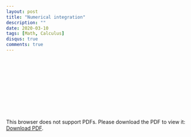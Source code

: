 ```yaml
---
layout: post
title: "Numerical integration"
description: ""
date: 2020-03-10
tags: [Math, Calculus]
disqus: true
comments: true
---
```

<object data="pdfs/Integrationandsistemofequations.pdf" type="application/pdf" width="1400px" height="400px">
    <embed src="pdfs/Integrationandsistemofequations.pdf">
        <p>This browser does not support PDFs. Please download the PDF to view it: <a href="pdfs/Integrationandsistemofequations.pdf">Download PDF</a>.</p>
    </embed>
</object>
<!--more-->
